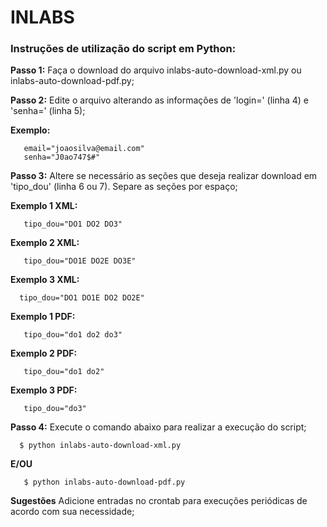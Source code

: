 
# INLABS

### Instruções de utilização do script em Python:

**Passo 1:** Faça o download do arquivo inlabs-auto-download-xml.py ou inlabs-auto-download-pdf.py;

**Passo 2:** Edite o arquivo alterando as informações de 'login=' (linha 4) e 'senha=' (linha 5);

**Exemplo:**

       email="joaosilva@email.com"
       senha="J0ao747$#"

 **Passo 3:** Altere se necessário as seções que deseja realizar download em 'tipo_dou' (linha 6 ou 7). Separe as seções por espaço;

 **Exemplo 1 XML:**

       tipo_dou="DO1 DO2 DO3"

 **Exemplo 2 XML:**

       tipo_dou="DO1E DO2E DO3E"

 **Exemplo 3 XML:**

      tipo_dou="DO1 DO1E DO2 DO2E"

 **Exemplo 1 PDF:**

       tipo_dou="do1 do2 do3"

 **Exemplo 2 PDF:**

       tipo_dou="do1 do2"

 **Exemplo 3 PDF:**

       tipo_dou="do3"

 **Passo 4:** Execute o comando abaixo para realizar a execução do script;

      $ python inlabs-auto-download-xml.py

 **E/OU**

       $ python inlabs-auto-download-pdf.py

 **Sugestões** Adicione entradas no crontab para execuções periódicas de acordo com sua necessidade;
